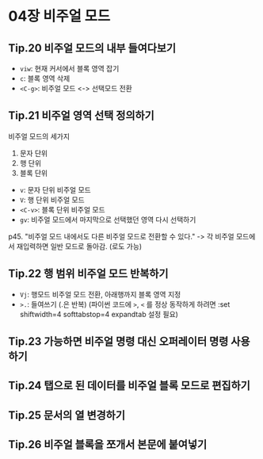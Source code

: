 # 04장 비주얼 모드

## Tip.20 비주얼 모드의 내부 들여다보기

* `viw`: 현재 커서에서 블록 영역 잡기
* `c`: 블록 영역 삭제
* `<C-g>`: 비주얼 모드 <-> 선택모드 전환

## Tip.21 비주얼 영역 선택 정의하기

비주얼 모드의 세가지
1. 문자 단위
2. 행 단위
3. 블록 단위

* `v`: 문자 단위 비주얼 모드
* `V`: 행 단위 비주얼 모드
* `<C-v>`: 블록 단위 비주얼 모드
* `gv`: 비주얼 모드에서 마지막으로 선택했던 영역 다시 선택하기

p45. "비주얼 모드 내에서도 다른 비주얼 모드로 전환할 수 있다." -> 각 비주얼 모드에서 재입력하면 일반 모드로 돌아감. (<ESC>로도 가능)

## Tip.22 행 범위 비주얼 모드 반복하기

* `Vj`: 행모드 비주얼 모드 전환, 아래행까지 블록 영역 지정
* `>.`: 들여쓰기 (.은 반복) (파이썬 코드에 `>`, `<` 를  정상 동작하게 하려면 :set shiftwidth=4 softtabstop=4 expandtab 설정 필요)

## Tip.23 가능하면 비주얼 명령 대신 오퍼레이터 명령 사용하기
## Tip.24 탭으로 된 데이터를 비주얼 블록 모드로 편집하기
## Tip.25 문서의 열 변경하기
## Tip.26 비주얼 블록을 쪼개서 본문에 붙여넣기
